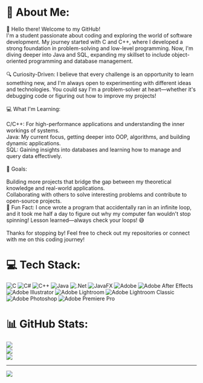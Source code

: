 # 💫 About Me:
👋 Hello there! Welcome to my GitHub!<br>I'm a student passionate about coding and exploring the world of software development. My journey started with C and C++, where I developed a strong foundation in problem-solving and low-level programming. Now, I'm diving deeper into Java and SQL, expanding my skillset to include object-oriented programming and database management.<br><br>🔍 Curiosity-Driven: I believe that every challenge is an opportunity to learn something new, and I'm always open to experimenting with different ideas and technologies. You could say I'm a problem-solver at heart—whether it's debugging code or figuring out how to improve my projects!<br><br>💻 What I'm Learning:<br><br>C/C++: For high-performance applications and understanding the inner workings of systems.<br>Java: My current focus, getting deeper into OOP, algorithms, and building dynamic applications.<br>SQL: Gaining insights into databases and learning how to manage and query data effectively.<br><br>🎯 Goals:<br><br>Building more projects that bridge the gap between my theoretical knowledge and real-world applications.<br>Collaborating with others to solve interesting problems and contribute to open-source projects.<br>🎉 Fun Fact: I once wrote a program that accidentally ran in an infinite loop, and it took me half a day to figure out why my computer fan wouldn't stop spinning! Lesson learned—always check your loops! 😅<br><br>Thanks for stopping by! Feel free to check out my repositories or connect with me on this coding journey!


# 💻 Tech Stack:
![C](https://img.shields.io/badge/c-%2300599C.svg?style=for-the-badge&logo=c&logoColor=white) ![C#](https://img.shields.io/badge/c%23-%23239120.svg?style=for-the-badge&logo=csharp&logoColor=white) ![C++](https://img.shields.io/badge/c++-%2300599C.svg?style=for-the-badge&logo=c%2B%2B&logoColor=white) ![Java](https://img.shields.io/badge/java-%23ED8B00.svg?style=for-the-badge&logo=openjdk&logoColor=white) ![.Net](https://img.shields.io/badge/.NET-5C2D91?style=for-the-badge&logo=.net&logoColor=white) ![JavaFX](https://img.shields.io/badge/javafx-%23FF0000.svg?style=for-the-badge&logo=javafx&logoColor=white) ![Adobe](https://img.shields.io/badge/adobe-%23FF0000.svg?style=for-the-badge&logo=adobe&logoColor=white) ![Adobe After Effects](https://img.shields.io/badge/Adobe%20After%20Effects-9999FF.svg?style=for-the-badge&logo=Adobe%20After%20Effects&logoColor=white) ![Adobe Illustrator](https://img.shields.io/badge/adobe%20illustrator-%23FF9A00.svg?style=for-the-badge&logo=adobe%20illustrator&logoColor=white) ![Adobe Lightroom](https://img.shields.io/badge/Adobe%20Lightroom-31A8FF.svg?style=for-the-badge&logo=Adobe%20Lightroom&logoColor=white) ![Adobe Lightroom Classic](https://img.shields.io/badge/Adobe%20Lightroom%20Classic-31A8FF.svg?style=for-the-badge&logo=Adobe%20Lightroom%20Classic&logoColor=white) ![Adobe Photoshop](https://img.shields.io/badge/adobe%20photoshop-%2331A8FF.svg?style=for-the-badge&logo=adobe%20photoshop&logoColor=white) ![Adobe Premiere Pro](https://img.shields.io/badge/Adobe%20Premiere%20Pro-9999FF.svg?style=for-the-badge&logo=Adobe%20Premiere%20Pro&logoColor=white)
# 📊 GitHub Stats:
![](https://github-readme-stats.vercel.app/api?username=Benithehun&theme=dark&hide_border=false&include_all_commits=false&count_private=false)<br/>
![](https://github-readme-streak-stats.herokuapp.com/?user=Benithehun&theme=dark&hide_border=false)<br/>
![](https://github-readme-stats.vercel.app/api/top-langs/?username=Benithehun&theme=dark&hide_border=false&include_all_commits=false&count_private=false&layout=compact)

---
[![](https://visitcount.itsvg.in/api?id=Benithehun&icon=0&color=0)](https://visitcount.itsvg.in)

<!-- Proudly created with GPRM ( https://gprm.itsvg.in ) -->
